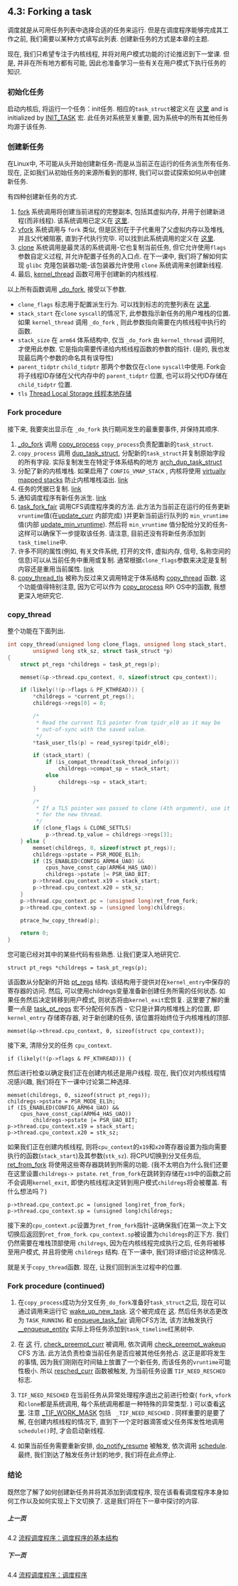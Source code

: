 ## 4.3: Forking a task

调度就是从可用任务列表中选择合适的任务来运行. 但是在调度程序能够完成其工作之前, 我们需要以某种方式填写此列表. 创建新任务的方式是本章的主题. 

现在, 我们只希望专注于内核线程, 并将对用户模式功能的讨论推迟到下一堂课. 但是, 并非在所有地方都有可能, 因此也准备学习一些有关在用户模式下执行任务的知识. 

### 初始化任务

启动内核后, 将运行一个任务：init任务. 相应的`task_struct`被定义在 [这里](https://github.com/torvalds/linux/blob/v4.14/init/init_task.c#L20) and is initialized by [INIT_TASK](https://github.com/torvalds/linux/blob/v4.14/include/linux/init_task.h#L226) 宏. 此任务对系统至关重要, 因为系统中的所有其他任务均源于该任务. 

### 创建新任务

在Linux中, 不可能从头开始创建新任务-而是从当前正在运行的任务派生所有任务. 现在, 正如我们从初始任务的来源所看到的那样, 我们可以尝试探索如何从中创建新任务. 

有四种创建新任务的方式. 

1. [fork](http://man7.org/linux/man-pages/man2/fork.2.html) 系统调用将创建当前进程的完整副本, 包括其虚拟内存, 并用于创建新进程(而非线程). 该系统调用已定义在 [这里](https://github.com/torvalds/linux/blob/v4.14/kernel/fork.c#L2116).
1. [vfork](http://man7.org/linux/man-pages/man2/vfork.2.html) 系统调用与 `fork` 类似, 但是区别在于子代重用了父虚拟内存以及堆栈, 并且父代被阻塞, 直到子代执行完毕.  可以找到此系统调用的定义在 [这里](https://github.com/torvalds/linux/blob/v4.14/kernel/fork.c#L2128).
1. [clone](http://man7.org/linux/man-pages/man2/clone.2.html) 系统调用是最灵活的系统调用-它也复制当前任务, 但它允许使用`flags` 参数自定义过程, 并允许配置子任务的入口点. 在下一课中, 我们将了解如何实现 `glibc` 克隆包装器功能-该包装器允许使用 `clone` 系统调用来创建新线程. 
1. 最后, [kernel_thread](https://github.com/torvalds/linux/blob/v4.14/kernel/fork.c#L2109) 函数可用于创建新的内核线程. 

以上所有函数调用 [_do_fork](https://github.com/torvalds/linux/blob/v4.14/kernel/fork.c#L2020), 接受以下参数. 

* `clone_flags` 标志用于配置派生行为. 可以找到标志的完整列表在 [这里](https://github.com/torvalds/linux/blob/v4.14/include/uapi/linux/sched.h#L8).
* `stack_start` 在`clone` `syscall`的情况下, 此参数指示新任务的用户堆栈的位置. 如果 `kernel_thread` 调用 `_do_fork` , 则此参数指向需要在内核线程中执行的函数. 
* `stack_size` 在 `arm64` 体系结构中, 仅当 `_do_fork` 由 `kernel_thread` 调用时, 才使用此参数. 它是指向需要传递给内核线程函数的参数的指针.  (是的, 我也发现最后两个参数的命名具有误导性)
* `parent_tidptr` `child_tidptr` 那两个参数仅在`clone` `syscall`中使用.  Fork会将子线程ID存储在父代内存中的 `parent_tidptr` 位置, 也可以将父代ID存储在 `child_tidptr` 位置. 
* `tls`  [Thread Local Storage 线程本地存储](https://en.wikipedia.org/wiki/Thread-local_storage)

### Fork procedure

接下来, 我要突出显示在 `_do_fork` 执行期间发生的最重要事件, 并保持其顺序. 

1. [_do_fork](https://github.com/torvalds/linux/blob/v4.14/kernel/fork.c#L2020) 调用 [copy_process](https://github.com/torvalds/linux/blob/v4.14/kernel/fork.c#L1539)  `copy_process`负责配置新的`task_struct`. 
1. `copy_process` 调用 [dup_task_struct](https://github.com/torvalds/linux/blob/v4.14/kernel/fork.c#L512), 分配新的`task_struct`并复制原始字段的所有字段.  实际复制发生在特定于体系结构的地方 [arch_dup_task_struct](https://github.com/torvalds/linux/blob/v4.14/arch/arm64/kernel/process.c#L244) 
1. 分配了新的内核堆栈. 如果启用了 `CONFIG_VMAP_STACK` , 内核将使用 [virtually mapped stacks](https://lwn.net/Articles/692208/) 防止内核堆栈溢出. [link](https://github.com/torvalds/linux/blob/v4.14/kernel/fork.c#L525)
1. 任务的凭据已复制.  [link](https://github.com/torvalds/linux/blob/v4.14/kernel/fork.c#L1628)
1. 通知调度程序有新任务派生.  [link](https://github.com/torvalds/linux/blob/v4.14/kernel/fork.c#L1727) 
1. [task_fork_fair](https://github.com/torvalds/linux/blob/v4.14/kernel/sched/fair.c#L9063) 调用CFS调度程序类的方法.  此方法为当前正在运行的任务更新`vruntime`值(在[update_curr](https://github.com/torvalds/linux/blob/v4.14/kernel/sched/fair.c#L827) 内部完成) )并更新当前运行队列的 `min_vruntime` 值(内部 [update_min_vruntime](https://github.com/torvalds/linux/blob/v4.14/kernel/sched/fair.c#L514)). 然后将 `min_vruntime` 值分配给分叉的任务-这样可以确保下一步提取该任务. 请注意, 目前还没有将新任务添加到`task_timeline`中. 
1. 许多不同的属性(例如, 有关文件系统, 打开的文件, 虚拟内存, 信号, 名称空间的信息)可以从当前任务中重用或复制. 通常根据`clone_flags`参数来决定是复制内容还是重用当前属性.  [link](https://github.com/torvalds/linux/blob/v4.14/kernel/fork.c#L1731-L1765)
1. [copy_thread_tls](https://github.com/torvalds/linux/blob/v4.14/kernel/fork.c#L1766) 被称为反过来又调用特定于体系结构 [copy_thread](https://github.com/torvalds/linux/blob/v4.14/arch/arm64/kernel/process.c#L254) 函数. 这个功能值得特别注意, 因为它可以作为 [copy_process](https://github.com/s-matyukevich/raspberry-pi-os/blob/master/src/lesson04/src/fork.c#L5) RPi OS中的函数, 我想更深入地研究它. 

### copy_thread

整个功能在下面列出. 

```cpp
int copy_thread(unsigned long clone_flags, unsigned long stack_start,
        unsigned long stk_sz, struct task_struct *p)
{
    struct pt_regs *childregs = task_pt_regs(p);

    memset(&p->thread.cpu_context, 0, sizeof(struct cpu_context));

    if (likely(!(p->flags & PF_KTHREAD))) {
        *childregs = *current_pt_regs();
        childregs->regs[0] = 0;

        /*
         * Read the current TLS pointer from tpidr_el0 as it may be
         * out-of-sync with the saved value.
         */
        *task_user_tls(p) = read_sysreg(tpidr_el0);

        if (stack_start) {
            if (is_compat_thread(task_thread_info(p)))
                childregs->compat_sp = stack_start;
            else
                childregs->sp = stack_start;
        }

        /*
         * If a TLS pointer was passed to clone (4th argument), use it
         * for the new thread.
         */
        if (clone_flags & CLONE_SETTLS)
            p->thread.tp_value = childregs->regs[3];
    } else {
        memset(childregs, 0, sizeof(struct pt_regs));
        childregs->pstate = PSR_MODE_EL1h;
        if (IS_ENABLED(CONFIG_ARM64_UAO) &&
            cpus_have_const_cap(ARM64_HAS_UAO))
            childregs->pstate |= PSR_UAO_BIT;
        p->thread.cpu_context.x19 = stack_start;
        p->thread.cpu_context.x20 = stk_sz;
    }
    p->thread.cpu_context.pc = (unsigned long)ret_from_fork;
    p->thread.cpu_context.sp = (unsigned long)childregs;

    ptrace_hw_copy_thread(p);

    return 0;
}
```

您可能已经对其中的某些代码有些熟悉.  让我们更深入地研究它. 

```
struct pt_regs *childregs = task_pt_regs(p);
```

该函数从分配新的开始 [pt_regs](https://github.com/torvalds/linux/blob/v4.14/arch/arm64/include/asm/ptrace.h#L119) 结构. 该结构用于提供对在`kernel_entry`中保存的寄存器的访问. 然后, 可以使用childregs变量准备新创建任务所需的任何状态. 如果任务然后决定转移到用户模式, 则状态将由`kernel_exit`宏恢复.  这里要了解的重要一点是 [task_pt_regs](https://github.com/torvalds/linux/blob/v4.14/arch/arm64/include/asm/processor.h#L161) 宏不分配任何东西 - 它只是计算内核堆栈上的位置, 即 `kernel_entry` 存储寄存器, 对于新创建的任务, 该位置将始终位于内核堆栈的顶部. 

```
memset(&p->thread.cpu_context, 0, sizeof(struct cpu_context));
```

接下来, 清除分叉的任务 `cpu_context`. 

```
if (likely(!(p->flags & PF_KTHREAD))) {
```
  
然后进行检查以确定我们正在创建内核还是用户线程. 现在, 我们仅对内核线程情况感兴趣, 我们将在下一课中讨论第二种选择. 


  ```
  memset(childregs, 0, sizeof(struct pt_regs));
  childregs->pstate = PSR_MODE_EL1h;
  if (IS_ENABLED(CONFIG_ARM64_UAO) &&
      cpus_have_const_cap(ARM64_HAS_UAO))
          childregs->pstate |= PSR_UAO_BIT;
  p->thread.cpu_context.x19 = stack_start;
  p->thread.cpu_context.x20 = stk_sz;
  ```

  如果我们正在创建内核线程, 则将`cpu_context`的`x19`和`x20`寄存器设置为指向需要执行的函数(`stack_start`)及其参数(`stk_sz`).  将CPU切换到分叉任务后,  [ret_from_fork](https://github.com/torvalds/linux/blob/v4.14/arch/arm64/kernel/entry.S#L942) 将使用这些寄存器跳转到所需的功能.  (我不太明白为什么我们还要在这里设置`childregs-> pstate`. `ret_from_fork`在跳转到存储在`x19`中的函数之前不会调用`kernel_exit`, 即使内核线程决定转到用户模式`childregs`将会被覆盖. 有什么想法吗？)
  
```
p->thread.cpu_context.pc = (unsigned long)ret_from_fork;
p->thread.cpu_context.sp = (unsigned long)childregs;
```

接下来的`cpu_context.pc`设置为`ret_from_fork`指针-这确保我们在第一次上下文切换后返回到`ret_from_fork`.  `cpu_context.sp`被设置为`childregs`的正下方. 我们仍然需要在堆栈顶部使用 `childregs`, 因为在内核线程完成执行之后, 任务将被移至用户模式, 并且将使用 `childregs` 结构. 在下一课中, 我们将详细讨论这种情况. 

就是关于`copy_thread`函数. 现在, 让我们回到派生过程中的位置. 

### Fork procedure (continued)

1. 在`copy_process`成功为分叉任务`_do_fork`准备好`task_struct`之后, 现在可以通过调用来运行它 [wake_up_new_task](https://github.com/torvalds/linux/blob/v4.14/kernel/sched/core.c#L2438). 这个被完成在 [这](https://github.com/torvalds/linux/blob/v4.14/kernel/fork.c#L2074). 然后任务状态更改为 `TASK_RUNNING` 和  [enqueue_task_fair](https://github.com/torvalds/linux/blob/v4.14/kernel/sched/fair.c#L4879) 调用CFS方法, 该方法触发执行 [__enqueue_entity](https://github.com/torvalds/linux/blob/v4.14/kernel/sched/fair.c#L549) 实际上将任务添加到`task_timeline`红黑树中. 

1. 在 [这](https://github.com/torvalds/linux/blob/v4.14/kernel/sched/core.c#L2463) 行, [check_preempt_curr](https://github.com/torvalds/linux/blob/v4.14/kernel/sched/core.c#L871) 被调用, 依次调用 [check_preempt_wakeup](https://github.com/torvalds/linux/blob/v4.14/kernel/sched/fair.c#L6167) CFS 方法. 此方法负责检查当前任务是否应被其他任务抢占. 这正是即将发生的事情, 因为我们刚刚在时间轴上放置了一个新任务, 而该任务的`vruntime`可能性极小.  所以 [resched_curr](https://github.com/torvalds/linux/blob/v4.14/kernel/sched/core.c#L479) 函数被触发, 为当前任务设置 `TIF_NEED_RESCHED` 标志. 

1. `TIF_NEED_RESCHED` 在当前任务从异常处理程序退出之前进行检查( `fork`, `vfork`和`clone`都是系统调用, 每个系统调用都是一种特殊的异常类型. ) 可以查看[这里](https://github.com/torvalds/linux/blob/v4.14/arch/arm64/kernel/entry.S#L801). 注意 [_TIF_WORK_MASK](https://github.com/torvalds/linux/blob/v4.14/arch/arm64/include/asm/thread_info.h#L109) 包括 ` _TIF_NEED_RESCHED` . 同样重要的是要了解, 在创建内核线程的情况下, 直到下一个定时器滴答或父任务挥发性地调用`schedule()`时, 才会启动新线程. 

1. 如果当前任务需要重新安排,  [do_notify_resume](https://github.com/torvalds/linux/blob/v4.14/arch/arm64/kernel/signal.c#L744) 被触发, 依次调用 [schedule](https://github.com/torvalds/linux/blob/v4.14/kernel/sched/core.c#L3418). 最终, 我们到达了触发任务计划的地步, 我们将在此点停止. 

### 结论

既然您了解了如何创建新任务并将其添加到调度程序, 现在该看看调度程序本身如何工作以及如何实现上下文切换了. 这是我们将在下一章中探讨的内容. 

##### 上一页

4.2 [流程调度程序：调度程序的基本结构](../../../docs/lesson04/linux/basic_structures.md)

##### 下一页

4.4 [流程调度程序：调度程序](../../../docs/lesson04/linux/scheduler.md)
